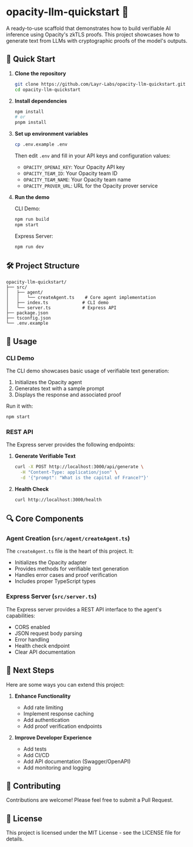 # opacity-llm-quickstart 🤖

A ready-to-use scaffold that demonstrates how to build verifiable AI inference using Opacity's zkTLS proofs. This project showcases how to generate text from LLMs with cryptographic proofs of the model's outputs.

## 🚀 Quick Start

1. **Clone the repository**
   ```bash
   git clone https://github.com/Layr-Labs/opacity-llm-quickstart.git
   cd opacity-llm-quickstart
   ```

2. **Install dependencies**
   ```bash
   npm install
   # or
   pnpm install
   ```

3. **Set up environment variables**
   ```bash
   cp .env.example .env
   ```
   Then edit `.env` and fill in your API keys and configuration values:
   - `OPACITY_OPENAI_KEY`: Your Opacity API key
   - `OPACITY_TEAM_ID`: Your Opacity team ID
   - `OPACITY_TEAM_NAME`: Your Opacity team name
   - `OPACITY_PROVER_URL`: URL for the Opacity prover service

4. **Run the demo**
   
   CLI Demo:
   ```bash
   npm run build
   npm start
   ```

   Express Server:
   ```bash
   npm run dev
   ```

## 🛠 Project Structure

```
opacity-llm-quickstart/
├── src/
│   ├── agent/
│   │   └── createAgent.ts    # Core agent implementation
│   ├── index.ts             # CLI demo
│   └── server.ts            # Express API
├── package.json
├── tsconfig.json
└── .env.example
```

## 🔧 Usage

### CLI Demo

The CLI demo showcases basic usage of verifiable text generation:
1. Initializes the Opacity agent
2. Generates text with a sample prompt
3. Displays the response and associated proof

Run it with:
```bash
npm start
```

### REST API

The Express server provides the following endpoints:

1. **Generate Verifiable Text**
   ```bash
   curl -X POST http://localhost:3000/api/generate \
     -H "Content-Type: application/json" \
     -d '{"prompt": "What is the capital of France?"}'
   ```

2. **Health Check**
   ```bash
   curl http://localhost:3000/health
   ```

## 🔍 Core Components

### Agent Creation (`src/agent/createAgent.ts`)

The `createAgent.ts` file is the heart of this project. It:
- Initializes the Opacity adapter
- Provides methods for verifiable text generation
- Handles error cases and proof verification
- Includes proper TypeScript types

### Express Server (`src/server.ts`)

The Express server provides a REST API interface to the agent's capabilities:
- CORS enabled
- JSON request body parsing
- Error handling
- Health check endpoint
- Clear API documentation

## 📝 Next Steps

Here are some ways you can extend this project:

1. **Enhance Functionality**
   - Add rate limiting
   - Implement response caching
   - Add authentication
   - Add proof verification endpoints

2. **Improve Developer Experience**
   - Add tests
   - Add CI/CD
   - Add API documentation (Swagger/OpenAPI)
   - Add monitoring and logging

## 🤝 Contributing

Contributions are welcome! Please feel free to submit a Pull Request.

## 📄 License

This project is licensed under the MIT License - see the LICENSE file for details.
